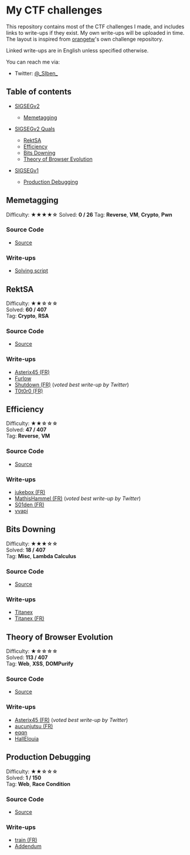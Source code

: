 # My CTF challenges

This repository contains most of the CTF challenges I made, and includes links
to write-ups if they exist. My own write-ups will be uploaded in time. The
layout is inspired from
[orangetw](https://github.com/orangetw/My-CTF-Web-Challenges)'s own challenge
repository.

Linked write-ups are in English unless specified otherwise.

You can reach me via:
* Twitter: [@\_SIben\_](https://twitter.com/_SIben_)

## Table of contents

* [SIGSEGv2](#memetagging)
    * [Memetagging](#memetagging)

* [SIGSEGv2 Quals](#rektsa)
    * [RektSA](#rektsa)
    * [Efficiency](#efficiency)
    * [Bits Downing](#bits-downing)
    * [Theory of Browser Evolution](#theory-of-browser-evolution)

* [SIGSEGv1](#production-debugging)
    * [Production Debugging](#production-debugging)

## Memetagging

Difficulty: **★★★★☆**
Solved: **0 / 26**
Tag: **Reverse**, **VM**, **Crypto**, **Pwn**

### Source Code

* [Source](SIGSEGv2/Memetagging)

### Write-ups

* [Solving script](SIGSEGv2/Memetagging/solve.py)

## RektSA

Difficulty: **★★☆☆☆**  
Solved: **60 / 407**  
Tag: **Crypto**, **RSA**  

### Source Code

* [Source](SIGSEGv2-Quals/RektSA)

### Write-ups

* [Asterix45 (FR)](https://rtfm.re/writeups/Asterix45.html)
* [Furlow](https://rtfm.re/writeups/Furlow.html)
* [Shutdown (FR)](https://rtfm.re/writeups/Shutdown.html) (*voted best write-up by Twitter*)
* [T0t0r0 (FR)](https://rtfm.re/writeups/T0t0r0.html)

## Efficiency

Difficulty: **★★☆☆☆**  
Solved: **47 / 407**  
Tag: **Reverse**, **VM**  

### Source Code

* [Source](SIGSEGv2-Quals/Efficiency)

### Write-ups

* [jukebox (FR)](https://jukebox.blog/sigsev_quals_efficiency)
* [MathisHammel (FR)](https://blog.h25.io/SIGSEGv2-Efficiency/) (*voted best write-up by Twitter*)
* [S01den (FR)](https://rtfm.re/writeups/S01den.html)
* [vvapi](https://wapiflapi.github.io/2019/10/10/efficiency-reverse-engineering-with-ghidra.html)

## Bits Downing

Difficulty: **★★★☆☆**  
Solved: **18 / 407**  
Tag: **Misc**, **Lambda Calculus**  

### Source Code

* [Source](SIGSEGv2-Quals/Bits_downing)

### Write-ups

* [Titanex](https://rtfm.re/writeups/Titanex_EN.html)
* [Titanex (FR)](https://rtfm.re/writeups/Titanex_FR.html)

## Theory of Browser Evolution

Difficulty: **★☆☆☆☆**  
Solved: **113 / 407**  
Tag: **Web**, **XSS**, **DOMPurify**  

### Source Code

* [Source](SIGSEGv2-Quals/Theory_of_browser_evolution)

### Write-ups

* [Asterix45 (FR)](https://rtfm.re/writeups/Asterix45_TBE.html) (*voted best write-up by Twitter*)
* [aucunjutsu (FR)](https://rtfm.re/writeups/aucunjutsu.html)
* [eqqn](https://eqqn.github.io/2019/10/10/RTFM_quals_XSS.html)
* [HallElouia](https://rtfm.re/writeups/HallElouia.html)

## Production Debugging

Difficulty: **★★☆☆☆**  
Solved: **1 / 150**  
Tag: **Web**, **Race Condition**  

### Source Code

* [Source](SIGSEGv1/Production_debugging)

### Write-ups

* [train (FR)](https://inshallhack.org/debug_en_production_writeup_sigsegv1_2018/)
* [Addendum](https://inshallhack.org/production_debugging_sigsegv1_2018/)
